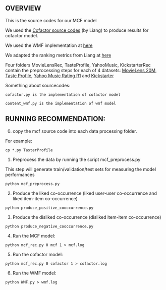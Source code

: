 OVERVIEW
--------
This is the source codes for our MCF model

We used the [Cofactor source codes](https://github.com/dawenl/cofactor) (by Liang) to produce results for cofactor model.

We used the WMF implementation at [here](https://github.com/dawenl/cofactor/blob/master/src/content_wmf.py)

We adapted the ranking metrics from Liang at [here](https://github.com/dawenl/cofactor)

Four folders MovieLensRec, TasteProfile, YahooMusic, KickstarterRec contain the preprocessing steps for each of 4 datasets: 
[MovieLens 20M](https://grouplens.org/datasets/movielens/20m/), 
[Taste Profile](https://labrosa.ee.columbia.edu/millionsong/tasteprofile), 
[Yahoo Music Rating R1](https://webscope.sandbox.yahoo.com/catalog.php?datatype=r&did=1) and 
[Kickstarter]()

Something about sourcecodes:
```
cofactor.py is the implementation of cofactor model
```

```
content_wmf.py is the implementation of wmf model
```

RUNNING RECOMMENDATION:
------------------------------------------
0. copy the mcf source code into each data processing folder.

For example:
```
cp *.py TasterProfile
```

1. Preprocess the data by running the script mcf_preprocess.py

This step will generate train/validation/test sets for measuring the model performances
```
python mcf_preprocess.py
```

2. Produce the liked co-occurrence (liked user-user co-occurrence and liked item-item co-occurrence)
```
python produce_positive_cooccurrence.py
```

3. Produce the disliked co-occurrence (disliked item-item co-occurrence)
```
python produce_negative_cooccurrence.py
```

4. Run the MCF model:
```
python mcf_rec.py 0 mcf 1 > mcf.log
```

5. Run the cofactor model:
```
python mcf_rec.py 0 cofactor 1 > cofactor.log
```

6. Run the WMF model:
```
python WMF.py > wmf.log
```
